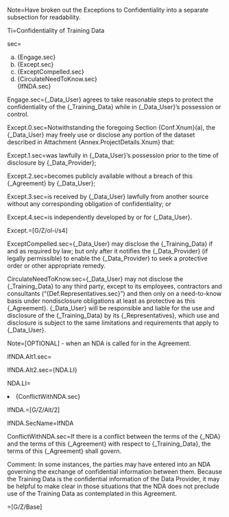 Note=Have broken out the Exceptions to Confidentiality into a separate subsection for readability.

Ti=Confidentiality of Training Data

sec=<ol type="a"><li>{Engage.sec}</li><li>{Except.sec}</li><li>{ExceptCompelled.sec}</li><li>{CirculateNeedToKnow.sec}</li>{IfNDA.sec}</ol>

Engage.sec={_Data_User} agrees to take reasonable steps to protect the confidentiality of the {_Training_Data} while in {_Data_User}’s possession or control.

Except.0.sec=Notwithstanding the foregoing Section {Conf.Xnum}(a), the {_Data_User} may freely use or disclose any portion of the dataset described in Attachment {Annex.ProjectDetails.Xnum} that:

Except.1.sec=was lawfully in {_Data_User}’s possession prior to the time of disclosure by {_Data_Provider};

Except.2.sec=becomes publicly available without a breach of this {_Agreement} by {_Data_User};

Except.3.sec=is received by {_Data_User} lawfully from another source without any corresponding obligation of confidentiality; or

Except.4.sec=is independently developed by or for {_Data_User}.

Except.=[G/Z/ol-i/s4]

ExceptCompelled.sec={_Data_User} may disclose the {_Training_Data} if and as required by law; but only after it notifies the {_Data_Provider} (if legally permissible) to enable the {_Data_Provider} to seek a protective order or other appropriate remedy.

CirculateNeedToKnow.sec={_Data_User} may not disclose the {_Training_Data} to any third party, except to its employees, contractors and consultants (“{Def.Representatives.sec}”) and then only on a need-to-know basis under nondisclosure obligations at least as protective as this {_Agreement}. {_Data_User} will be responsible and liable for the use and disclosure of the {_Training_Data} by its {_Representatives}, which use and disclosure is subject to the same limitations and requirements that apply to {_Data_User}.

Note=[OPTIONAL] - when an NDA is called for in the Agreement.

IfNDA.Alt1.sec=</i>

IfNDA.Alt2.sec={NDA.LI}

NDA.LI=<li>{ConflictWithNDA.sec}</li>

IfNDA.=[G/Z/Alt/2]

IfNDA.SecName=IfNDA

ConflictWithNDA.sec=If there is a conflict between the terms of the {_NDA} and the terms of this {_Agreement} with respect to {_Training_Data}, the terms of this {_Agreement} shall govern.

Comment: In some instances, the parties may have entered into an NDA governing the exchange of confidential information between them. Because the Training Data is the confidential information of the Data Provider, it may be helpful to make clear in those situations that the NDA does not preclude use of the Training Data as contemplated in this Agreement.

=[G/Z/Base]
